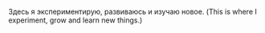 Здесь я экспериментирую, развиваюсь и изучаю новое.
(This is where I experiment, grow and learn new things.)
